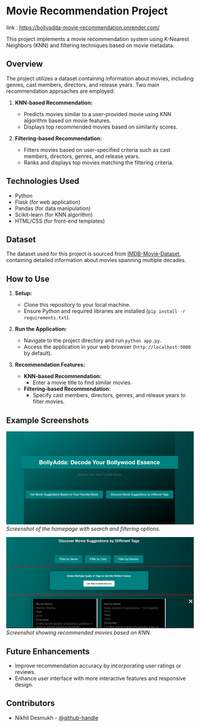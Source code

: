

# Movie Recommendation Project

link : https://bollyadda-movie-recommendation.onrender.com/

This project implements a movie recommendation system using K-Nearest Neighbors (KNN) and filtering techniques based on movie metadata.

## Overview

The project utilizes a dataset containing information about movies, including genres, cast members, directors, and release years. Two main recommendation approaches are employed:

1. **KNN-based Recommendation:**
   - Predicts movies similar to a user-provided movie using KNN algorithm based on movie features.
   - Displays top recommended movies based on similarity scores.

2. **Filtering-based Recommendation:**
   - Filters movies based on user-specified criteria such as cast members, directors, genres, and release years.
   - Ranks and displays top movies matching the filtering criteria.

## Technologies Used

- Python
- Flask (for web application)
- Pandas (for data manipulation)
- Scikit-learn (for KNN algorithm)
- HTML/CSS (for front-end templates)

## Dataset

The dataset used for this project is sourced from [IMDB-Movie-Dataset](link-to-dataset), containing detailed information about movies spanning multiple decades.

## How to Use

1. **Setup:**
   - Clone this repository to your local machine.
   - Ensure Python and required libraries are installed (`pip install -r requirements.txt`).

2. **Run the Application:**
   - Navigate to the project directory and run `python app.py`.
   - Access the application in your web browser (`http://localhost:5000` by default).

3. **Recommendation Features:**
   - **KNN-based Recommendation:**
     - Enter a movie title to find similar movies.
   - **Filtering-based Recommendation:**
     - Specify cast members, directors, genres, and release years to filter movies.

## Example Screenshots

![Homepage](static/image2.png)
*Screenshot of the homepage with search and filtering options.*

![Recommendation Results](static/image.png)
*Screenshot showing recommended movies based on KNN.*

## Future Enhancements

- Improve recommendation accuracy by incorporating user ratings or reviews.
- Enhance user interface with more interactive features and responsive design.

## Contributors

- Nikhil Desmukh - [@github-handle](https://github.com/nikhildeshmukh454)


